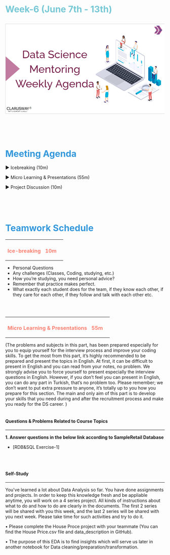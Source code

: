 <h1><strong><span style="color: #77C8D5;">Week-6 (June 7th - 13th)</strong></span>

![logo](ds_agenda_logo.png)

<br>

<h1><strong><span style="color: #3498DB;">Meeting Agenda</strong></h1></span>

<span class="c16 c30">▶ </span><span
class="c42 c82">Icebreaking (10m)</span><span class="c16 c23"> </span>

<span class="c16 c30">▶ </span><span
class="c42 c82">Micro Learning & Presentations (55m)</span><span class="c46 c42 c48"> </span>

<span class="c30">▶ </span><span class="c46 c48 c42">Project Discussion (10m)</span>

<br>
<br>
<br>

<div style="page-break-after: always;"></div>

<h1><strong><span style="color: #3498DB;">Teamwork Schedule</strong></h1></span>

<table style= "width:100%;">
                <tr>
                <td style="color: #FA8072; text-align:left "><h3><strong><p>Ice-breaking</td>
                <td style="color: #FA8072; text-align:right;"><h3><strong><p>10m</p><td>                </tr>
</table>

- Personal Questions 
- Any challenges (Classes, Coding, studying, etc.) 
- How you’re studying, you need personal advice? 
- Remember that practice makes perfect. 
- What exactly each student does for the team, if they know each other, if they care for each other, if they follow and talk with each other etc. 

<br>
<br>

<table style= "width:100%;">
                <tr>
                <td style="color: #FA8072; text-align:left "><h3><strong><p>Micro Learning & Presentations</td>
                <td style="color: #FA8072; text-align:right;"><h3><strong><p>55m</p><td>                </tr>
</table>
(The problems and subjects in this part, has been prepared especially for you to equip yourself for the interview process and improve your coding skills. To get the most from this part, it’s highly recommended to be prepared and present the topics in English. 
At first, it can be difficult to present in English and you can read from your notes, no problem. We strongly advise you to force yourself to present especially the interview questions in English. However, if you don’t feel you can present in English, you can do any part in Turkish, that’s no problem too. 
Please remember; we don’t want to put extra pressure to anyone, it’s totally up to you how you prepare for this section. The main and only aim of this part is to develop your skills that you need during and after the recruitment process and make you ready for the DS career.
)
<br>
<br>
<h4><strong>Questions & Problems Related to Course Topics</strong></h4>
<hr>

**1. Answer questions in the below link according to SampleRetail Database**

- [RDB&SQL Exercise-1]
                            

<br>             


<br>
<h4><strong>Self-Study</strong></h4>
<hr>

You've learned a lot about Data Analysis so far. You have done assignments and projects. In order to keep this knowledge fresh and be appliable anytime, you will work on a 4 series project. All kinds of instructions about what to do and how to do are clearly in the documents. The first 2 series will be shared with you this week, and the last 2 series will be shared with you next week. Please take time for such activities and try to do it.
                  
•	Please complete the House Proce project with your teammate (You can find the House Price.csv file and data_description in GitHub).
                  
•	The purpose of this EDA is to find insights which will serve us later in another notebook for Data cleaning/preparation/transformation.

<br>




